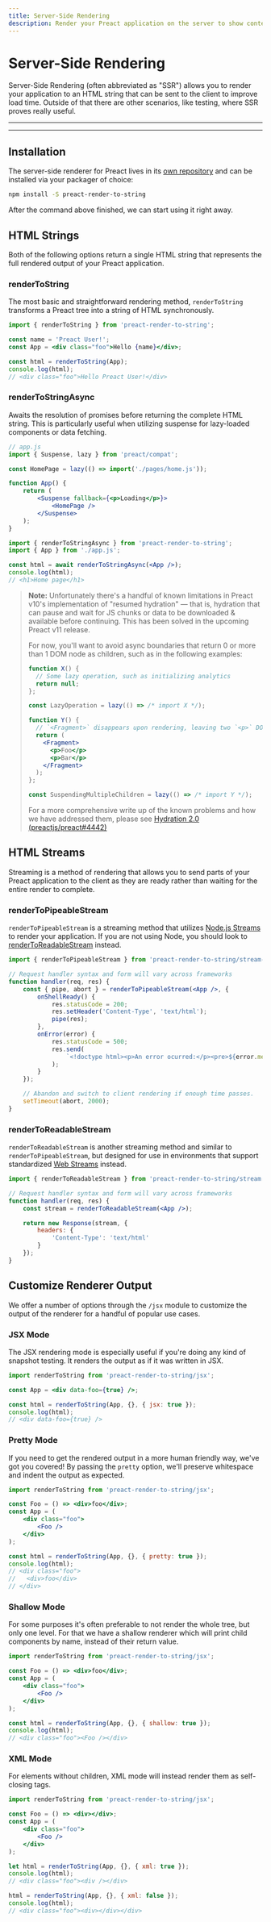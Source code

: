 ```yaml
---
title: Server-Side Rendering
description: Render your Preact application on the server to show content to users quicker
---
```


# Server-Side Rendering

Server-Side Rendering (often abbreviated as "SSR") allows you to render your application to an HTML string that can be sent to the client to improve load time. Outside of that there are other scenarios, like testing, where SSR proves really useful.

---

<toc></toc>

---

## Installation

The server-side renderer for Preact lives in its [own repository](https://github.com/preactjs/preact-render-to-string/) and can be installed via your packager of choice:

```bash
npm install -S preact-render-to-string
```

After the command above finished, we can start using it right away.

## HTML Strings

Both of the following options return a single HTML string that represents the full rendered output of your Preact application.

### renderToString

The most basic and straightforward rendering method, `renderToString` transforms a Preact tree into a string of HTML synchronously.

```jsx
import { renderToString } from 'preact-render-to-string';

const name = 'Preact User!';
const App = <div class="foo">Hello {name}</div>;

const html = renderToString(App);
console.log(html);
// <div class="foo">Hello Preact User!</div>
```

### renderToStringAsync

Awaits the resolution of promises before returning the complete HTML string. This is particularly useful when utilizing suspense for lazy-loaded components or data fetching.

```jsx
// app.js
import { Suspense, lazy } from 'preact/compat';

const HomePage = lazy(() => import('./pages/home.js'));

function App() {
	return (
		<Suspense fallback={<p>Loading</p>}>
			<HomePage />
		</Suspense>
	);
}
```

```jsx
import { renderToStringAsync } from 'preact-render-to-string';
import { App } from './app.js';

const html = await renderToStringAsync(<App />);
console.log(html);
// <h1>Home page</h1>
```

> **Note:** Unfortunately there's a handful of known limitations in Preact v10's implementation of "resumed hydration" — that is, hydration that can pause and wait for JS chunks or data to be downloaded & available before continuing. This has been solved in the upcoming Preact v11 release.
>
> For now, you'll want to avoid async boundaries that return 0 or more than 1 DOM node as children, such as in the following examples:
>
> ```jsx
> function X() {
>   // Some lazy operation, such as initializing analytics
>   return null;
> };
>
> const LazyOperation = lazy(() => /* import X */);
> ```
>
> ```jsx
> function Y() {
>   // `<Fragment>` disappears upon rendering, leaving two `<p>` DOM elements
>   return (
>     <Fragment>
>       <p>Foo</p>
>       <p>Bar</p>
>     </Fragment>
>   );
> };
>
> const SuspendingMultipleChildren = lazy(() => /* import Y */);
> ```
>
> For a more comprehensive write up of the known problems and how we have addressed them, please see [Hydration 2.0 (preactjs/preact#4442)](https://github.com/preactjs/preact/issues/4442)

## HTML Streams

Streaming is a method of rendering that allows you to send parts of your Preact application to the client as they are ready rather than waiting for the entire render to complete.

### renderToPipeableStream

`renderToPipeableStream` is a streaming method that utilizes [Node.js Streams](https://nodejs.org/api/stream.html) to render your application. If you are not using Node, you should look to [renderToReadableStream](#rendertoreadablestream) instead.

```jsx
import { renderToPipeableStream } from 'preact-render-to-string/stream-node';

// Request handler syntax and form will vary across frameworks
function handler(req, res) {
	const { pipe, abort } = renderToPipeableStream(<App />, {
		onShellReady() {
			res.statusCode = 200;
			res.setHeader('Content-Type', 'text/html');
			pipe(res);
		},
		onError(error) {
			res.statusCode = 500;
			res.send(
				`<!doctype html><p>An error ocurred:</p><pre>${error.message}</pre>`
			);
		}
	});

	// Abandon and switch to client rendering if enough time passes.
	setTimeout(abort, 2000);
}
```

### renderToReadableStream

`renderToReadableStream` is another streaming method and similar to `renderToPipeableStream`, but designed for use in environments that support standardized [Web Streams](https://developer.mozilla.org/en-US/docs/Web/API/Streams_API) instead.

```jsx
import { renderToReadableStream } from 'preact-render-to-string/stream';

// Request handler syntax and form will vary across frameworks
function handler(req, res) {
	const stream = renderToReadableStream(<App />);

	return new Response(stream, {
		headers: {
			'Content-Type': 'text/html'
		}
	});
}
```

## Customize Renderer Output

We offer a number of options through the `/jsx` module to customize the output of the renderer for a handful of popular use cases.

### JSX Mode

The JSX rendering mode is especially useful if you're doing any kind of snapshot testing. It renders the output as if it was written in JSX.

```jsx
import renderToString from 'preact-render-to-string/jsx';

const App = <div data-foo={true} />;

const html = renderToString(App, {}, { jsx: true });
console.log(html);
// <div data-foo={true} />
```

### Pretty Mode

If you need to get the rendered output in a more human friendly way, we've got you covered! By passing the `pretty` option, we'll preserve whitespace and indent the output as expected.

```jsx
import renderToString from 'preact-render-to-string/jsx';

const Foo = () => <div>foo</div>;
const App = (
	<div class="foo">
		<Foo />
	</div>
);

const html = renderToString(App, {}, { pretty: true });
console.log(html);
// <div class="foo">
//   <div>foo</div>
// </div>
```

### Shallow Mode

For some purposes it's often preferable to not render the whole tree, but only one level. For that we have a shallow renderer which will print child components by name, instead of their return value.

```jsx
import renderToString from 'preact-render-to-string/jsx';

const Foo = () => <div>foo</div>;
const App = (
	<div class="foo">
		<Foo />
	</div>
);

const html = renderToString(App, {}, { shallow: true });
console.log(html);
// <div class="foo"><Foo /></div>
```

### XML Mode

For elements without children, XML mode will instead render them as self-closing tags.

```jsx
import renderToString from 'preact-render-to-string/jsx';

const Foo = () => <div></div>;
const App = (
	<div class="foo">
		<Foo />
	</div>
);

let html = renderToString(App, {}, { xml: true });
console.log(html);
// <div class="foo"><div /></div>

html = renderToString(App, {}, { xml: false });
console.log(html);
// <div class="foo"><div></div></div>
```
